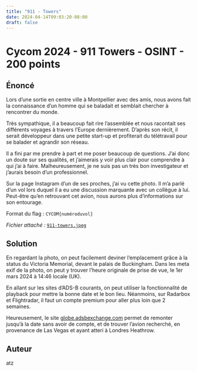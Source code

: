 ```yaml
---
title: "911 - Towers"
date: 2024-04-14T09:03:20-08:00
draft: false
---
```


# Cycom 2024 - 911 Towers - OSINT - 200 points

## Énoncé

Lors d’une sortie en centre ville à Montpellier avec des amis, nous avons fait la connaissance d’un homme qui se baladait et semblait chercher à rencontrer du monde.

Très sympathique, il a beaucoup fait rire l’assemblée et nous racontait ses différents voyages à travers l’Europe dernièrement. D’après son récit, il serait développeur dans une petite start-up et profiterait du télétravail pour se balader et agrandir son réseau.

Il a fini par me prendre à part et me poser beaucoup de questions. J’ai donc un doute sur ses qualités, et j’aimerais y voir plus clair pour comprendre à qui j’ai à faire. Malheureusement, je ne suis pas un très bon investigateur et j’aurais besoin d’un professionnel.

Sur la page Instagram d’un de ses proches, j’ai vu cette photo. Il m’a parlé d’un vol lors duquel il a eu une discussion marquante avec un collègue à lui. Peut-être qu’en retrouvant cet avion, nous aurons plus d’informations sur son entourage.

Format du flag : `CYCOM{numéroduvol}`

*Fichier attaché :* [`911-towers.jpeg`](/files/911-towers.jpeg)

## Solution

En regardant la photo, on peut facilement deviner l’emplacement grâce à la status du Victoria Memorial, devant le palais de Buckingham. Dans les meta exif de la photo, on peut y trouver l’heure originale de prise de vue, le 1er mars 2024 à 14:46 locale (UK).

En allant sur les sites d’ADS-B courants, on peut utiliser la fonctionnalité de playback pour mettre la bonne date et le bon lieu. Néanmoins, sur Radarbox et Flightradar, il faut un compte premium pour aller plus loin que 2 semaines.

Heureusement, le site [globe.adsbexchange.com](http://globe.adsbexchange.com/) permet de remonter jusqu’à la date sans avoir de compte, et de trouver l’avion recherché, en provenance de Las Vegas et ayant atteri à Londres Heathrow.

## Auteur

atz